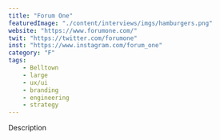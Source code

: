 ```yaml
---
title: "Forum One"
featuredImage: "./content/interviews/imgs/hamburgers.png"
website: "https://www.forumone.com/"
twit: "https://twitter.com/forumone"
inst: "https://www.instagram.com/forum_one"
category: "F"
tags:
    - Belltown
    - large
    - ux/ui
    - branding
    - engineering
    - strategy
---
```


Description

